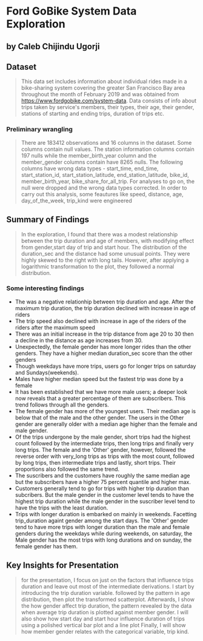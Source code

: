 #  Ford GoBike System Data Exploration 
## by Caleb Chijindu Ugorji


## Dataset

> This data set includes information about individual rides made in a bike-sharing system covering the greater San Francisco Bay area throughout the month of February 2019 and was obtained from https://www.fordgobike.com/system-data. Data consists of info about trips taken by service's members, their types, their age, their gender, stations of starting and ending trips, duration of trips etc.

### Preliminary wrangling
> There are 183412 observations and 16 columns in the dataset. Some columns contain null values. The station information columns contain 197 nulls while the member_birth_year column and the member_gender columns contain have 8265 nulls. The following columns have wrong data types - start_time, end_time, start_station_id, start_station_latitude, end_station_latitude, bike_id, member_birth_year, bike_share_for_all_trip. For analyses to go on, the null were dropped and the wrong data types corrected.
In order to carry out this analysis, some feautures like speed, distance, age, day_of_the_week, trip_kind were engineered


## Summary of Findings


> In the exploration, I found that there was a modest relationship between the trip duration and age of members, with modifying effect from gender,start day of trip and start hour. The distribution of the duration_sec and the distance had some unusual points. They were highly skewed to the right with long tails. However, after applying a logarithmic transformation to the plot, they followed a normal distribution.

### Some interesting findings
* The was a negative relationhip between trip duration and age. After the maximum trip duration, the trip duration declined with increase in age of riders
* The trip speed also declined with increase in age of the riders of the riders after the maximum speed
* There was an initial increase in the trip distance from age 20 to 30 then a decline in the distance as age increases from 30.
* Unexpectedly, the female gender has more longer rides than the other genders. They have a higher median duration_sec score than the other genders
* Though weekdays have more trips, users go for longer trips on saturday and Sundays(weekends).
* Males have higher median speed but the fastest trip was done by a female
* It has been established that we have more male users; a deeper look now reveals that a greater percentage of them are subscribers. This trend follows through all the genders.
* The female gender has more of the youngest users. Their median age is below that of the male and the other gender. The users in the Other gender are generally older with a median age higher than the female and male gender.
* Of the trips undergone by the male gender, short trips had the highest count followed by the intermediate trips, then long trips and finally very long trips. The female and the 'Other' gender, however, followed the reverse order with very_long trips as trips with the most count, followed by long trips, then intermediate trips and lastly, short trips. Their proportions also followed the same trend.
* The suscribers and the customers have roughly the same median age but the subscribers have a higher 75 percent quantile and higher max.
* Customers generally tend to go for trips with higher trip duration than subcribers. But the male gender in the customer level tends to have the highest trip duration while the male gender in the suscriber level tend to have the trips with the least duration.
* Trips with longer duration is embarked on mainly in weekends. Facetting trip_duration againt gender among the start days. The 'Other' gender tend to have more trips with longer duration than the male and female genders during the weekdays while during weekends, on saturday, the Male gender has the most trips with long durations and on sunday, the female gender has them.



## Key Insights for Presentation

> for the presentation, I focus on just on the factors that influence trips duration and leave out most of the intermediate derivations. I start by introducing the trip duration variable. followed by the pattern in age distribution, then plot the transformed scatterplot. Afterwards, I show the how gender affect trip duration, the pattern revealed by the data when average trip duration is plotted against member gender. I will also show how start day and start hour influence duration of trips using a polished vertical bar plot and a line plot
Finally, I will show how member gender relates with the categorical variable, trip kind.

